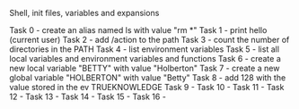 Shell, init files, variables and expansions

Task 0 - create an alias named ls with value "rm *"
Task 1 - print hello (current user)
Task 2 - add /action to the path
Task 3 - count the number of directories in the PATH
Task 4 - list environment variables
Task 5 - list all local variables and environment variables and functions
Task 6 - create a new local variable "BETTY" with value "Holberton"
Task 7 - create a new global variable "HOLBERTON" with value "Betty"
Task 8 - add 128 with the value stored in the ev TRUEKNOWLEDGE
Task 9 -
Task 10 -
Task 11 -
Task 12 -
Task 13 -
Task 14 -
Task 15 -
Task 16 -